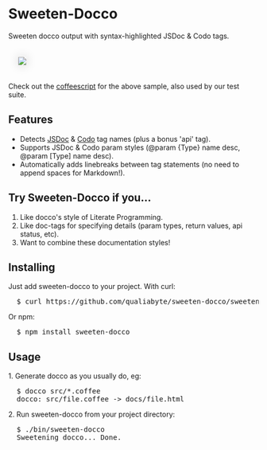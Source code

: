 # Sweeten-Docco
Sweeten docco output with syntax-highlighted JSDoc & Codo tags.

<a href="https://github.com/qualiabyte/sweeten-docco/blob/master/test/fixtures/ocean.jsdoc.coffee">
  <img src="https://github.com/downloads/qualiabyte/sweeten-docco/sweeten-docco.png" style="max-width: 100%; margin: 20px; box-shadow: 0 0 20px #ccc;">
</a>

Check out the [coffeescript](https://github.com/qualiabyte/sweeten-docco/blob/master/test/fixtures/ocean.jsdoc.coffee)
for the above sample, also used by our test suite.

## Features

* Detects [JSDoc][JSDocTags] & [Codo][Codo] tag names (plus a bonus 'api' tag).
* Supports JSDoc & Codo param styles (@param {Type} name desc, @param [Type] name desc).
* Automatically adds linebreaks between tag statements (no need to append spaces for Markdown!).

## Try Sweeten-Docco if you...

1. Like docco's style of Literate Programming.
2. Like doc-tags for specifying details (param types, return values, api status, etc).
3. Want to combine these documentation styles!

[JSDocTags]: http://code.google.com/p/jsdoc-toolkit/wiki/TagReference
[Codo]: https://github.com/netzpirat/codo

## Installing

Just add sweeten-docco to your project. With curl:

<pre>
  $ curl https://github.com/qualiabyte/sweeten-docco/sweeten-docco > bin/sweeten-docco
</pre>

Or npm:

<pre>
  $ npm install sweeten-docco
</pre>

## Usage

1\. Generate docco as you usually do, eg:

<pre>
  $ docco src/*.coffee
  docco: src/file.coffee -> docs/file.html
</pre>

2\. Run sweeten-docco from your project directory:

<pre>
  $ ./bin/sweeten-docco
  Sweetening docco... Done.
</pre>

